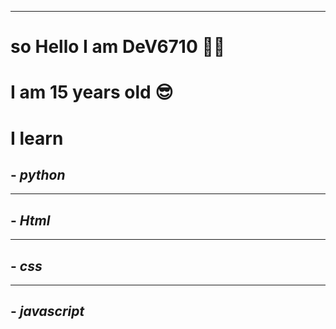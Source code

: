 <!--Hey😃,it is me mario 😄 haha-->
------------------------------------
# so Hello I am DeV6710 🐱‍💻
# I am 15 years old 😎



# **I learn** 

## - ***python*** 
------
## - ***Html***
------
## - ***css***
------
## - ***javascript***
